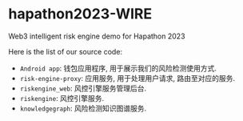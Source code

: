 # hapathon2023-WIRE
Web3 intelligent risk engine demo for Hapathon 2023

Here is the list of our source code:

- `Android app`:  钱包应用程序, 用于展示我们的风险检测使用方式.  
- `risk-engine-proxy`: 应用服务, 用于处理用户请求, 路由至对应的服务. 
- `riskengine_web`: 风控引擎服务管理后台.
- `riskengine`: 风控引擎服务.
- `knowledgegraph`: 风险检测知识图谱服务.
